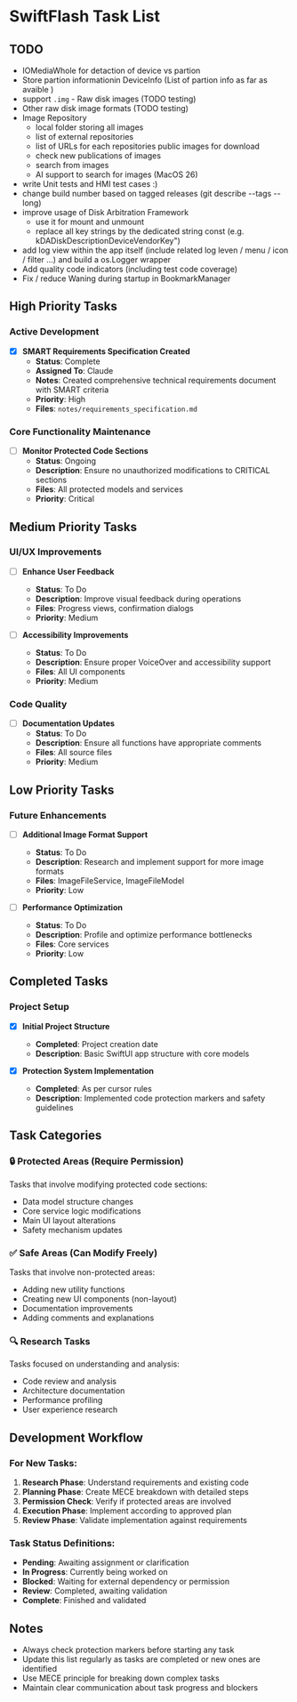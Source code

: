 # SwiftFlash Task List

## TODO

- IOMediaWhole for detaction of device vs partion
- Store partion informationin DeviceInfo (List of partion info as far as avaible )
- support `.img` - Raw disk images (TODO testing)
- Other raw disk image formats (TODO testing)
- Image Repository 
    - local folder storing all images
    - list of external repositories 
    - list of URLs for each repositories public images for download
    - check new publications of images 
    - search from images
    - AI support to search for images (MacOS 26)
- write Unit tests and HMI test cases :)
- change build number based on tagged releases (git describe --tags --long)
- improve usage of Disk Arbitration Framework 
    - use it for mount and unmount
    - replace all key strings by the dedicated string const (e.g. kDADiskDescriptionDeviceVendorKey")
- add log view within the app itself (include related log leven / menu / icon / filter ...) and build a os.Logger wrapper
- Add quality code indicators (including test code coverage)
- Fix / reduce Waning during startup in BookmarkManager

## High Priority Tasks

### Active Development
- [x] **SMART Requirements Specification Created** 
  - **Status**: Complete
  - **Assigned To**: Claude
  - **Notes**: Created comprehensive technical requirements document with SMART criteria
  - **Priority**: High
  - **Files**: `notes/requirements_specification.md`

### Core Functionality Maintenance
- [ ] **Monitor Protected Code Sections**
  - **Status**: Ongoing
  - **Description**: Ensure no unauthorized modifications to CRITICAL sections
  - **Files**: All protected models and services
  - **Priority**: Critical

## Medium Priority Tasks

### UI/UX Improvements
- [ ] **Enhance User Feedback**
  - **Status**: To Do
  - **Description**: Improve visual feedback during operations
  - **Files**: Progress views, confirmation dialogs
  - **Priority**: Medium

- [ ] **Accessibility Improvements**
  - **Status**: To Do
  - **Description**: Ensure proper VoiceOver and accessibility support
  - **Files**: All UI components
  - **Priority**: Medium

### Code Quality
- [ ] **Documentation Updates**
  - **Status**: To Do
  - **Description**: Ensure all functions have appropriate comments
  - **Files**: All source files
  - **Priority**: Medium

## Low Priority Tasks

### Future Enhancements
- [ ] **Additional Image Format Support**
  - **Status**: To Do
  - **Description**: Research and implement support for more image formats
  - **Files**: ImageFileService, ImageFileModel
  - **Priority**: Low

- [ ] **Performance Optimization**
  - **Status**: To Do
  - **Description**: Profile and optimize performance bottlenecks
  - **Files**: Core services
  - **Priority**: Low

## Completed Tasks

### Project Setup
- [x] **Initial Project Structure**
  - **Completed**: Project creation date
  - **Description**: Basic SwiftUI app structure with core models
  
- [x] **Protection System Implementation**
  - **Completed**: As per cursor rules
  - **Description**: Implemented code protection markers and safety guidelines

## Task Categories

### 🔒 Protected Areas (Require Permission)
Tasks that involve modifying protected code sections:
- Data model structure changes
- Core service logic modifications  
- Main UI layout alterations
- Safety mechanism updates

### ✅ Safe Areas (Can Modify Freely)
Tasks that involve non-protected areas:
- Adding new utility functions
- Creating new UI components (non-layout)
- Documentation improvements
- Adding comments and explanations

### 🔍 Research Tasks
Tasks focused on understanding and analysis:
- Code review and analysis
- Architecture documentation
- Performance profiling
- User experience research

## Development Workflow

### For New Tasks:
1. **Research Phase**: Understand requirements and existing code
2. **Planning Phase**: Create MECE breakdown with detailed steps
3. **Permission Check**: Verify if protected areas are involved
4. **Execution Phase**: Implement according to approved plan
5. **Review Phase**: Validate implementation against requirements

### Task Status Definitions:
- **Pending**: Awaiting assignment or clarification
- **In Progress**: Currently being worked on
- **Blocked**: Waiting for external dependency or permission
- **Review**: Completed, awaiting validation
- **Complete**: Finished and validated

## Notes
- Always check protection markers before starting any task
- Update this list regularly as tasks are completed or new ones are identified
- Use MECE principle for breaking down complex tasks
- Maintain clear communication about task progress and blockers
